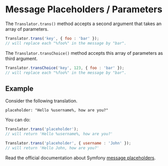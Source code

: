 Message Placeholders / Parameters
=================================

The `Translator.trans()` method accepts a second argument that takes an array of parameters.

``` js
Translator.trans('key', { foo : 'bar' });
// will replace each "%foo%" in the message by "bar".
```

The `Translator.transChoice()` method accepts this array of parameters as third argument.

``` js
Translator.transChoice('key', 123, { foo : 'bar' });
// will replace each "%foo%" in the message by "bar".
```

## Example

Consider the following translation.

``` text
placeholder: "Hello %username%, how are you?"
```

You can do:

``` js
Translator.trans('placeholder');
// will return 'Hello %username%, how are you?'

Translator.trans('placeholder', { username : 'John' });
// will return 'Hello John, how are you?'
```

Read the official documentation about Symfony
[message placeholders](https://symfony.com/doc/current/translation.html#message-format).
